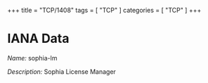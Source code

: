+++
title = "TCP/1408"
tags = [ "TCP" ]
categories = [ "TCP" ]
+++

# IANA Data

_Name:_ sophia-lm

_Description:_ Sophia License Manager

